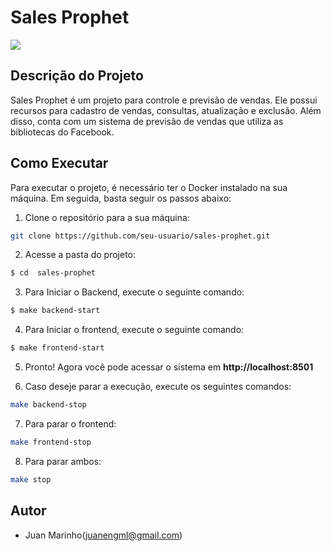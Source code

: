 # Sales Prophet

![](src/SalesProphetV1.png)

## Descrição do Projeto

Sales Prophet é um projeto para controle e previsão de vendas. Ele possui recursos para cadastro de vendas, consultas, atualização e exclusão. Além disso, conta com um sistema de previsão de vendas que utiliza as bibliotecas do Facebook.


## Como Executar

Para executar o projeto, é necessário ter o Docker instalado na sua máquina. Em seguida, basta seguir os passos abaixo:

1. Clone o repositório para a sua máquina:

``` bash
git clone https://github.com/seu-usuario/sales-prophet.git

```

2. Acesse a pasta do projeto:

``` bash
$ cd  sales-prophet

```

3. Para Iniciar o Backend, execute o seguinte comando: 

``` bash
$ make backend-start

```
4. Para Iniciar o frontend, execute o seguinte comando: 

``` bash
$ make frontend-start

```

5. Pronto! Agora você pode acessar o sistema em **http://localhost:8501**

6. Caso deseje parar a execução, execute os seguintes comandos:

``` bash
make backend-stop
```

7. Para parar o frontend:

``` bash
make frontend-stop
```

8. Para parar ambos:

``` bash
make stop
```

## Autor 

* Juan Marinho(juanengml@gmail.com)
